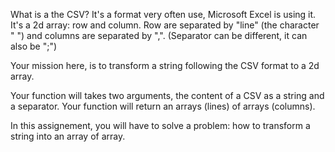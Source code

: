 
What is a the CSV? 
It's a format very often use, Microsoft Excel is using it.
It's a 2d array: row and column.
Row are separated by "line" (the character "
") and columns are separated by ",". (Separator can be different, it can also be ";")

Your mission here, is to transform a string following the CSV format to a 2d array.

Your function will takes two arguments, the content of a CSV as a string and a separator.
Your function will return an arrays (lines) of arrays (columns).

In this assignement, you will have to solve a problem: how to transform a string into an array of array.

